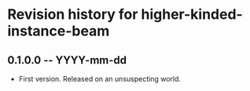 # Revision history for higher-kinded-instance-beam

## 0.1.0.0 -- YYYY-mm-dd

* First version. Released on an unsuspecting world.
